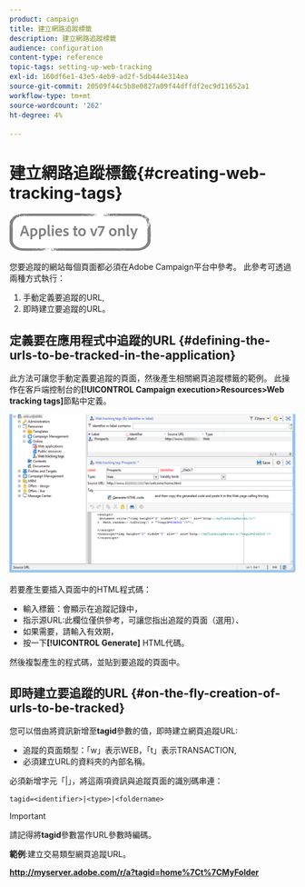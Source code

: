 ```yaml
---
product: campaign
title: 建立網路追蹤標籤
description: 建立網路追蹤標籤
audience: configuration
content-type: reference
topic-tags: setting-up-web-tracking
exl-id: 160df6e1-43e5-4eb9-ad2f-5db444e314ea
source-git-commit: 20509f44c5b8e0827a09f44dffdf2ec9d11652a1
workflow-type: tm+mt
source-wordcount: '262'
ht-degree: 4%

---
```


# 建立網路追蹤標籤{#creating-web-tracking-tags}

![](../../assets/v7-only.svg)

您要追蹤的網站每個頁面都必須在Adobe Campaign平台中參考。 此參考可透過兩種方式執行：

1. 手動定義要追蹤的URL,
1. 即時建立要追蹤的URL。

## 定義要在應用程式中追蹤的URL {#defining-the-urls-to-be-tracked-in-the-application}

此方法可讓您手動定義要追蹤的頁面，然後產生相關網頁追蹤標籤的範例。 此操作在客戶端控制台的&#x200B;**[!UICONTROL Campaign execution>Resources>Web tracking tags]**&#x200B;節點中定義。

![](assets/d_ncs_integration_webtracking_screen.png)

若要產生要插入頁面中的HTML程式碼：

* 輸入標籤：會顯示在追蹤記錄中，
* 指示源URL:此欄位僅供參考，可讓您指出追蹤的頁面（選用）、
* 如果需要，請輸入有效期，
* 按一下&#x200B;**[!UICONTROL Generate]** HTML代碼。

然後複製產生的程式碼，並貼到要追蹤的頁面中。

## 即時建立要追蹤的URL {#on-the-fly-creation-of-urls-to-be-tracked}

您可以借由將資訊新增至&#x200B;**tagid**&#x200B;參數的值，即時建立網頁追蹤URL:

* 追蹤的頁面類型：「w」表示WEB，「t」表示TRANSACTION,
* 必須建立URL的資料夾的內部名稱。

必須新增字元「|」，將這兩項資訊與追蹤頁面的識別碼串連：

```
tagid=<identifier>|<type>|<foldername>
```

>[!IMPORTANT]
>
>請記得將&#x200B;**tagid**&#x200B;參數當作URL參數時編碼。

**範例**:建立交易類型網頁追蹤URL。

**http://myserver.adobe.com/r/a?tagid=home%7Ct%7CMyFolder**
